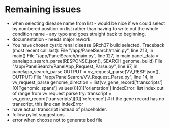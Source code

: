 # Remaining issues
* when selecting disease name from list - would be nice if we could select by numbered position on list rather than having to write out the whole condition name - any typo and goes straight back to beginning. 
* documentation - needs major rework.
* You have chosen cystic renal disease
    GRch37 build selected.
    Traceback (most recent call last):
    File "/app/PanelSearch/main.py", line 213, in <module>
        main()
    File "/app/PanelSearch/main.py", line 127, in main
        panel_data = panelapp_search_parse(RESPONSE.json(), SEARCH.genome_build)
    File "/app/PanelSearch/PanelApp_Request_Parse.py", line 97, in panelapp_search_parse
        OUTPUT = vv_request_parse(VV_RESP.json(), OUTPUT)
    File "/app/PanelSearch/VV_Request_Parse.py", line 14, in vv_request_parse
        genome_direction = list(vv_gene_record['transcripts'][0]['genomic_spans'].values())[0]['orientation']
    IndexError: list index out of range
from vv request parse
    try:
            transcript = vv_gene_record['transcripts'][0]['reference'] # if the gene record has no transcript, this line can IndexError
* have actual transcript instead of placeholder.
* follow pylint suggestions
* error when choose not to generate bed file
